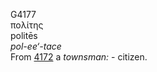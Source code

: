 <body>
  <p>G4177<br>  πολίτης  <br> politēs  <br><i>pol-ee‘-tace </i><br>From <a href="g4172.htm">4172</a>  a <i>townsman:</i> - citizen.<br></p>
 </body>